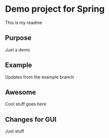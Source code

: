 # Demo project for Spring

This is my readme

## Purpose

Just a demo

## Example 

Updates from the example branch

## Awesome

Cool stuff goes here


## Changes for GUI

Just stuff